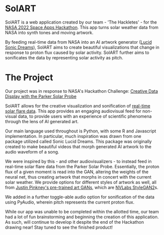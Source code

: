 # SolART
SolART is a web application created by our team - 'The Hackletes' - for the [NASA 2022 Space Apps Hackathon](https://2022.spaceappschallenge.org/challenges/2022-challenges/creative-data-display/teams/the-hackletes/project). This app  turns solar weather data from NASA into synth tones and moving artwork.   
  
By feeding real-time data from NASA into an AI artwork generator ([Lucid Sonic Dreams](https://github.com/mikaelalafriz/lucid-sonic-dreams)), SolART aims to create beautiful visualizations that change in response to proton flux caused by solar activity. SolART further aims to sonificates the data by representing solar activity as pitch.  
  

# The Project  
Our project was in response to NASA's Hackathon Challenge: [Creative Data Display with the Parker Solar Probe](https://2022.spaceappschallenge.org/challenges/2022-challenges/creative-data-display/details)  
  
SolART allows for the creative visualization and sonification of [real-time solar flare data](https://api.nasa.gov/). This app provides an engaging audiovisual feed for non-visual data, to provide users with an experience of scientific phenomena through the lens of AI generated art.  
  
Our main language used throughout is Python, with some R and Javascript implementation. In particular, much inspiration was drawn from one package utilized called Sonic Lucid Dreams. This package was originally created to make beautiful videos that morph generated AI artwork to the audio waveform of a song.  
  
We were inspired by this - and other audiovisualizers - to instead feed in real-time solar flare data from the Parker Solar Probe. Essentially, the proton flux of a given moment is read into the GAN, altering the weights of the neural net, thus creating artwork that morphs in concert with the current solar weather. We provide options for different styles of artwork as well, all from [Justin Pinkney's pre-trained art GANs](https://github.com/justinpinkney/awesome-pretrained-stylegan2), which are [NVLabs StyleGAN2](https://github.com/NVlabs/stylegan2)s.  
  
We added in a further toggle-able audio option for sonification of the data using PyAudio, wherein pitch represents the current proton flux.  
  
While our app was unable to be completed within the allotted time, our team had a lot of fun brainstorming and beginning the creation of this application. As such, will continue to develop it despite the end of the Hackathon drawing near! Stay tuned to see the finished product!  
